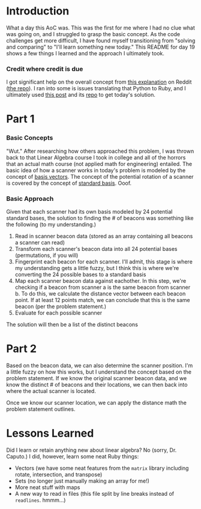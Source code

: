 # Introduction
What a day this AoC was. This was the first for me where I had no clue what was going on, and I struggled to grasp the basic concept. As the code challenges get more difficult, I have found myself transitioning from "solving and comparing" to "I'll learn something new today." This README for day 19 shows a few things I learned and the approach I ultimately took.

### Credit where credit is due
I got significant help on the overall concept from [this explanation](https://www.reddit.com/r/adventofcode/comments/rjpf7f/comment/hp5nnej/?utm_source=share&utm_medium=web2x&context=3) on Reddit ([the repo](https://github.com/mebeim/aoc/blob/master/2021/original_solutions/day19.py)). I ran into some is issues translating that Python to Ruby, and I ultimately used [this post](https://www.reddit.com/r/adventofcode/comments/rjpf7f/comment/hp844vn/?utm_source=share&utm_medium=web2x&context=3) and its [repo](https://gist.github.com/vincentwoo/dd1136e151c9035e090dd6401f301dcf) to get today's solution.

# Part 1
### Basic Concepts
"Wut." After researching how others approached this problem, I was thrown back to that Linear Algebra course I took in college and all of the horrors that an actual math course (not applied math for engineering) entailed. The basic idea of how a scanner works in today's problem is modeled by the concept of [basis vectors](https://en.wikipedia.org/wiki/Basis_(linear_algebra)). The concept of the potential rotation of a scanner is covered by the concept of [standard basis](https://en.wikipedia.org/wiki/Standard_basis). Ooof.

### Basic Approach
Given that each scanner had its own basis modeled by 24 potential standard bases, the solution to finding the # of beacons was something like the following (to my understanding.)
1. Read in scanner beacon data (stored as an array containing all beacons a scanner can read)
2. Transform each scanner's beacon data into all 24 potential bases (permutations, if you will)
3. Fingerprint each beacon for each scanner. I'll admit, this stage is where my understanding gets a little fuzzy, but I think this is where we're converting the 24 possible bases to a standard basis
4. Map each scanner beacon data against eachother. In this step, we're checking if a beacon from scanner a is the same beacon from scanner b. To do this, we calculate the distance vector between each beacon point. If at least 12 points match, we can conclude that this is the same beacon (per the problem statement.)
5. Evaluate for each possible scanner

The solution will then be a list of the distinct beacons

# Part 2
Based on the beacon data, we can also determine the scanner position. I'm a little fuzzy on how this works, but I understand the concept based on the problem statement. If we know the original scanner beacon data, and we know the distinct # of beacons and their locations, we can then back into where the actual scanner is located. 

Once we know our scanner location, we can apply the distance math the problem statement outlines.

# Lessons Learned
Did I learn or retain anything new about linear algebra? No (sorry, Dr. Caputo.) I did, however, learn some neat Ruby things:
- Vectors (we have some neat features from the `matrix` library including rotate, intersection, and transpose)
- Sets (no longer just manually making an array for me!)
- More neat stuff with maps
- A new way to read in files (this file split by line breaks instead of `readlines`. hmmm...)
